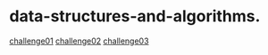 # data-structures-and-algorithms.
[challenge01](./challenge01/README.md)
[challenge02](./challenge02/README.md)
[challenge03](./challenge03/README.md)
